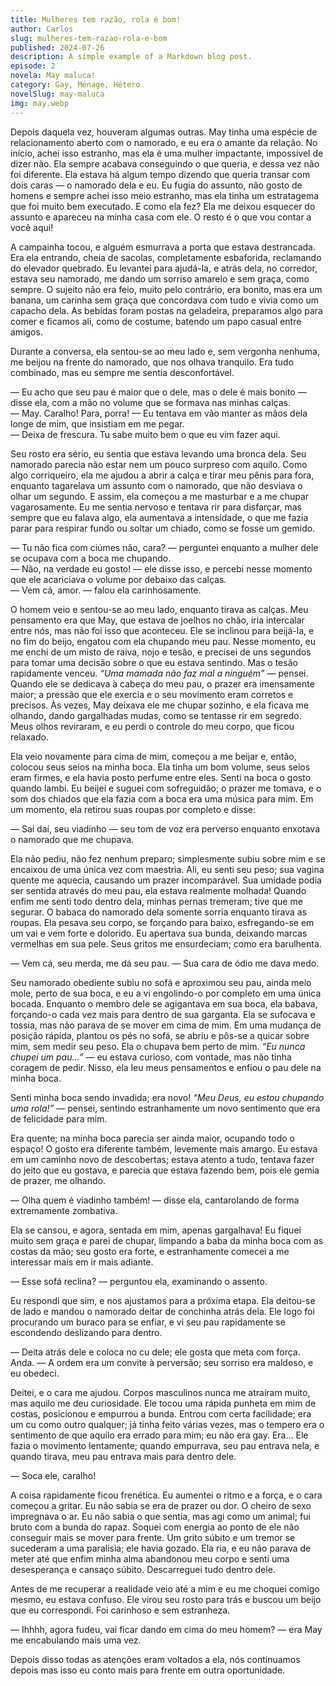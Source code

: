 ```yaml
---
title: Mulheres tem razão, rola é bom!
author: Carlos
slug: mulheres-tem-razao-rola-e-bom
published: 2024-07-26
description: A simple example of a Markdown blog post.
episode: 2
novela: May maluca!
category: Gay, Ménage, Hétero
novelSlug: may-maluca
img: may.webp
---
```


Depois daquela vez, houveram algumas outras. May tinha uma espécie de relacionamento aberto com o namorado, e eu era o amante da relação. No início, achei isso estranho, mas ela é uma mulher impactante, impossível de dizer não. Ela sempre acabava conseguindo o que queria, e dessa vez não foi diferente. Ela estava há algum tempo dizendo que queria transar com dois caras — o namorado dela e eu. Eu fugia do assunto, não gosto de homens e sempre achei isso meio estranho, mas ela tinha um estratagema que foi muito bem executado. E como ela fez? Ela me deixou esquecer do assunto e apareceu na minha casa com ele. O resto é o que vou contar a você aqui!

A campainha tocou, e alguém esmurrava a porta que estava destrancada. Era ela entrando, cheia de sacolas, completamente esbaforida, reclamando do elevador quebrado. Eu levantei para ajudá-la, e atrás dela, no corredor, estava seu namorado, me dando um sorriso amarelo e sem graça, como sempre. O sujeito não era feio, muito pelo contrário, era bonito, mas era um banana, um carinha sem graça que concordava com tudo e vivia como um capacho dela. As bebidas foram postas na geladeira, preparamos algo para comer e ficamos ali, como de costume, batendo um papo casual entre amigos.

Durante a conversa, ela sentou-se ao meu lado e, sem vergonha nenhuma, me beijou na frente do namorado, que nos olhava tranquilo. Era tudo combinado, mas eu sempre me sentia desconfortável.

— Eu acho que seu pau é maior que o dele, mas o dele é mais bonito — disse ela, com a mão no volume que se formava nas minhas calças.  
— May. Caralho! Para, porra! — Eu tentava em vão manter as mãos dela longe de mim, que insistiam em me pegar.  
— Deixa de frescura. Tu sabe muito bem o que eu vim fazer aqui.

Seu rosto era sério, eu sentia que estava levando uma bronca dela. Seu namorado parecia não estar nem um pouco surpreso com aquilo. Como algo corriqueiro, ela me ajudou a abrir a calça e tirar meu pênis para fora, enquanto tagarelava um assunto com o namorado, que não desviava o olhar um segundo. E assim, ela começou a me masturbar e a me chupar vagarosamente. Eu me sentia nervoso e tentava rir para disfarçar, mas sempre que eu falava algo, ela aumentava a intensidade, o que me fazia parar para respirar fundo ou soltar um chiado, como se fosse um gemido.

— Tu não fica com ciúmes não, cara? — perguntei enquanto a mulher dele se ocupava com a boca me chupando.  
— Não, na verdade eu gosto! — ele disse isso, e percebi nesse momento que ele acariciava o volume por debaixo das calças.  
— Vem cá, amor. — falou ela carinhosamente.

O homem veio e sentou-se ao meu lado, enquanto tirava as calças. Meu pensamento era que May, que estava de joelhos no chão, iria intercalar entre nós, mas não foi isso que aconteceu. Ele se inclinou para beijá-la, e no fim do beijo, engatou com ela chupando meu pau. Nesse momento, eu me enchi de um misto de raiva, nojo e tesão, e precisei de uns segundos para tomar uma decisão sobre o que eu estava sentindo. Mas o tesão rapidamente venceu. _“Uma mamada não faz mal a ninguém”_ — pensei. Quando ele se dedicava à cabeça do meu pau, o prazer era imensamente maior; a pressão que ele exercia e o seu movimento eram corretos e precisos. Às vezes, May deixava ele me chupar sozinho, e ela ficava me olhando, dando gargalhadas mudas, como se tentasse rir em segredo. Meus olhos reviraram, e eu perdi o controle do meu corpo, que ficou relaxado.

Ela veio novamente para cima de mim, começou a me beijar e, então, colocou seus seios na minha boca. Ela tinha um bom volume, seus seios eram firmes, e ela havia posto perfume entre eles. Senti na boca o gosto quando lambi. Eu beijei e suguei com sofreguidão; o prazer me tomava, e o som dos chiados que ela fazia com a boca era uma música para mim. Em um momento, ela retirou suas roupas por completo e disse:

— Saí daí, seu viadinho — seu tom de voz era perverso enquanto enxotava o namorado que me chupava.

Ela não pediu, não fez nenhum preparo; simplesmente subiu sobre mim e se encaixou de uma única vez com maestria. Ali, eu senti seu peso; sua vagina quente me aquecia, causando um prazer incomparável. Sua umidade podia ser sentida através do meu pau, ela estava realmente molhada! Quando enfim me senti todo dentro dela, minhas pernas tremeram; tive que me segurar. O babaca do namorado dela somente sorria enquanto tirava as roupas. Ela pesava seu corpo, se forçando para baixo, esfregando-se em um vai e vem forte e dolorido. Eu apertava sua bunda, deixando marcas vermelhas em sua pele. Seus gritos me ensurdeciam; como era barulhenta.

— Vem cá, seu merda, me dá seu pau. — Sua cara de ódio me dava medo.

Seu namorado obediente subiu no sofá e aproximou seu pau, ainda meio mole, perto de sua boca, e eu a vi engolindo-o por completo em uma única bocada. Enquanto o membro dele se agigantava em sua boca, ela babava, forçando-o cada vez mais para dentro de sua garganta. Ela se sufocava e tossia, mas não parava de se mover em cima de mim. Em uma mudança de posição rápida, plantou os pés no sofá, se abriu e pôs-se a quicar sobre mim, sem medir seu peso. Ela o chupava bem perto de mim. _“Eu nunca chupei um pau...”_ — eu estava curioso, com vontade, mas não tinha coragem de pedir. Nisso, ela leu meus pensamentos e enfiou o pau dele na minha boca.

Senti minha boca sendo invadida; era novo! _“Meu Deus, eu estou chupando uma rola!”_ — pensei, sentindo estranhamente um novo sentimento que era de felicidade para mim.

Era quente; na minha boca parecia ser ainda maior, ocupando todo o espaço! O gosto era diferente também, levemente mais amargo. Eu estava em um caminho novo de descobertas; estava atento a tudo, tentava fazer do jeito que eu gostava, e parecia que estava fazendo bem, pois ele gemia de prazer, me olhando.

— Olha quem é viadinho também! — disse ela, cantarolando de forma extremamente zombativa.

Ela se cansou, e agora, sentada em mim, apenas gargalhava! Eu fiquei muito sem graça e parei de chupar, limpando a baba da minha boca com as costas da mão; seu gosto era forte, e estranhamente comecei a me interessar mais em ir mais adiante.

— Esse sofá reclina? — perguntou ela, examinando o assento.

Eu respondi que sim, e nos ajustamos para a próxima etapa. Ela deitou-se de lado e mandou o namorado deitar de conchinha atrás dela. Ele logo foi procurando um buraco para se enfiar, e vi seu pau rapidamente se escondendo deslizando para dentro.

— Deita atrás dele e coloca no cu dele; ele gosta que meta com força. Anda. — A ordem era um convite à perversão; seu sorriso era maldoso, e eu obedeci.

Deitei, e o cara me ajudou. Corpos masculinos nunca me atraíram muito, mas aquilo me deu curiosidade. Ele tocou uma rápida punheta em mim de costas, posicionou e empurrou a bunda. Entrou com certa facilidade; era um cu como outro qualquer; já tinha feito várias vezes, mas o tempero era o sentimento de que aquilo era errado para mim; eu não era gay. Era... Ele fazia o movimento lentamente; quando empurrava, seu pau entrava nela, e quando tirava, meu pau entrava mais para dentro dele.

— Soca ele, caralho!

A coisa rapidamente ficou frenética. Eu aumentei o ritmo e a força, e o cara começou a gritar. Eu não sabia se era de prazer ou dor. O cheiro de sexo impregnava o ar. Eu não sabia o que sentia, mas agi como um animal; fui bruto com a bunda do rapaz. Soquei com energia ao ponto de ele não conseguir mais se mover para frente. Um grito súbito e um tremor se sucederam a uma paralisia; ele havia gozado. Ela ria, e eu não parava de meter até que enfim minha alma abandonou meu corpo e senti uma desesperança e cansaço súbito. Descarreguei tudo dentro dele.

Antes de me recuperar a realidade veio até a mim e eu me choquei comigo mesmo, eu estava confuso. Ele virou seu rosto para trás e buscou um beijo que eu correspondi. Foi carinhoso e sem estranheza.

— Ihhhh, agora fudeu, vai ficar dando em cima do meu homem? — era May me encabulando mais uma vez.

Depois disso todas as atenções eram voltados a ela, nós continuamos depois mas isso eu conto mais para frente em outra oportunidade.
